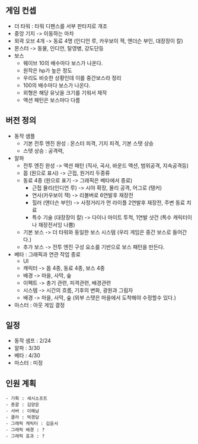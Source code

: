 ## 게임 컨셉
- 더 타워 : 타워 디펜스를 서부 판타지로 개조
- 중앙 기지 -> 이동하는 마차
- 외곽 오브 4개 -> 동료 4명 (인디언 루, 카우보이 잭, 앤더슨 부인, 대장장이 칼)
- 몬스터 -> 동물, 인디언, 탈영병, 강도단등 
- 보스 
    - 웨이브 10의 배수마다 보스가 나온다.
    - 원작은 hp가 높은 정도
    - 우리도 비슷한 상황인데 이를 중간보스라 정리
    - 100의 배수마다 보스가 나온다.
    - 외형은 해당 유닛을 크기를 기워서 제작
    - 액션 패턴은 보스마다 다름 
    
## 버전 정의 
- 동작 샘플 
    - 기본 전투 엔진 완성 : 몬스터 피격, 기지 피격, 기본 스탯 상승
    - 스탯 상승 : 공격력, 
- 알파
    - 전투 엔진 완성 -> 액션 패턴 (직사, 곡사, 바운드 액션, 범위공격, 지속공격등) 
    - 몹 (원으로 표시) -> 근접, 원거리 두종류
    - 동료 4종 (원으로 표기 -> 그래픽은 베타에서 종료)
        - 근접 물리(인디언 루) -> 시야 확장, 물리 공격, 어그로 (탱커)
        - 연사(카우보이 잭) -> 리볼버로 6연발후 재장전
        - 힐러 (앤더슨 부인) -> 사정거리가 먼 라이플 2연발후 재장전, 주변 동료 치료
        - 특수 기술 (대장장이 칼) -> 다이나 마이트 투척, 1연발 샷건 (특수 캐릭터이나 재장전서잉 나쁨)
    - 기본 보스 -> 더 타워와 동일한 보스 시스템 (우리 게임은 중간 보스로 들어간다.)
    - 추가 보스 -> 전투 엔진 구성 요소를 기반으로 보스 패턴을 만든다. 
- 베타 : 그래픽과 연관 작업 종료
    - UI
    - 캐릭터 -> 몹 4종, 동료 4종, 보스 4종
    - 배경 -> 마을, 사막, 숲
    - 이펙트 -> 총기 관련, 피격관련, 배경관련
    - 시스템 -> 시간의 흐름, 기후의 변화, 광원과 그림자
    - 배경 -> 마을, 사막, 숲 (외부 스탯은 마을에서 도착해야 수정할수 있다.)       
- 마스터 : 아웃 게임 결정

## 일정 
- 동작 샘프 : 2/24
- 알파 : 3/30
- 베타 : 4/30
- 마스터 : 미정

## 인원 계획
    - 기획 : 세시소프트
    - 총괄 : 김양운
    - 서버 : 이해남
    - 클라 : 박경담
    - 그래픽 캐릭터 : 김윤서
    - 그래픽 배경 : ?
    - 그래픽 효과 : ?
